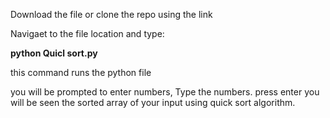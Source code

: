 Download the file or clone the repo using the link

Navigaet to the file location and type:

**python Quicl sort.py**

this command runs the python file

you will be prompted to enter numbers, Type the numbers. press enter you will be seen the sorted array of your input using quick sort algorithm.


